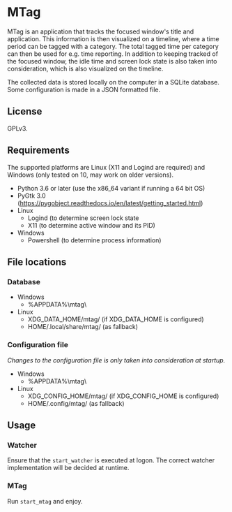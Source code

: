 # MTag

MTag is an application that tracks the focused window's title and application. This information is then visualized on a timeline, where a time period can be tagged with a category. The total tagged time per category can then be used for e.g. time reporting. In addition to keeping tracked of the focused window, the idle time and screen lock state is also taken into consideration, which is also visualized on the timeline.

The collected data is stored locally on the computer in a SQLite database. Some configuration is made in a JSON formatted file.

## License

GPLv3.

## Requirements

The supported platforms are Linux (X11 and Logind are required) and Windows (only tested on 10, may work on older versions).

* Python 3.6 or later (use the x86_64 variant if running a 64 bit OS)
* PyGtk 3.0 (https://pygobject.readthedocs.io/en/latest/getting_started.html)
* Linux
  * Logind (to determine screen lock state
  * X11 (to determine active window and its PID)
* Windows
  * Powershell (to determine process information)

## File locations

### Database

* Windows
  * %APPDATA%\mtag\
* Linux
  * XDG_DATA_HOME/mtag/ (if XDG_DATA_HOME is configured)
  * HOME/.local/share/mtag/ (as fallback)

### Configuration file

*Changes to the configuration file is only taken into consideration at startup.*

* Windows
  * %APPDATA%\mtag\
* Linux
  * XDG_CONFIG_HOME/mtag/ (if XDG_CONFIG_HOME is configured)
  * HOME/.config/mtag/ (as fallback)

## Usage

### Watcher

Ensure that the `start_watcher` is executed at logon. The correct watcher implementation will be decided at runtime.

### MTag

Run `start_mtag` and enjoy.
